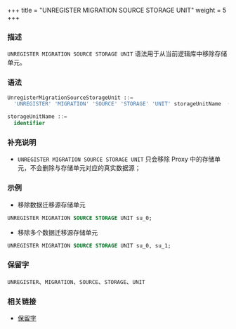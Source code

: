 +++
title = "UNREGISTER MIGRATION SOURCE STORAGE UNIT"
weight = 5
+++

### 描述

`UNREGISTER MIGRATION SOURCE STORAGE UNIT` 语法用于从当前逻辑库中移除存储单元。

### 语法

```sql
UnregisterMigrationSourceStorageUnit ::=
  'UNREGISTER' 'MIGRATION' 'SOURCE' 'STORAGE' 'UNIT' storageUnitName  ( ',' storageUnitName )* 

storageUnitName ::=
  identifier
```

### 补充说明

- `UNREGISTER MIGRATION SOURCE STORAGE UNIT` 只会移除 Proxy 中的存储单元，不会删除与存储单元对应的真实数据源；

### 示例

- 移除数据迁移源存储单元

```sql
UNREGISTER MIGRATION SOURCE STORAGE UNIT su_0;
```

- 移除多个数据迁移源存储单元
```sql
UNREGISTER MIGRATION SOURCE STORAGE UNIT su_0, su_1;
```

### 保留字

`UNREGISTER`、`MIGRATION`、`SOURCE`、`STORAGE`、`UNIT`

### 相关链接

- [保留字](/cn/reference/distsql/syntax/reserved-word/)